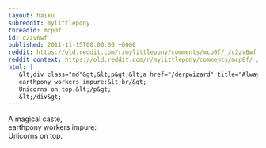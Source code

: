```yaml
---
layout: haiku
subreddit: mylittlepony
threadid: mcp0f
id: c2zv6wf
published: 2011-11-15T00:00:00 +0000
reddit: https://old.reddit.com/r/mylittlepony/comments/mcp0f/_/c2zv6wf
reddit_context: https://old.reddit.com/r/mylittlepony/comments/mcp0f/_/c2zv6wf?context=3
html: |
   &lt;div class="md"&gt;&lt;p&gt;&lt;a href="/derpwizard" title="Always Relevant / WAT IS THIS I DON&amp;#39;T EVEN / Paper Bag Princess"&gt;&lt;/a&gt; A magical caste,&lt;br/&gt;
   earthpony workers impure:&lt;br/&gt;
   Unicorns on top.&lt;/p&gt;
   &lt;/div&gt;
---
```


[](/derpwizard "Always Relevant / WAT IS THIS I DON'T EVEN / Paper Bag Princess") A magical caste,  
earthpony workers impure:  
Unicorns on top.